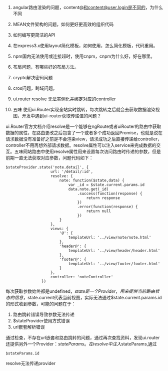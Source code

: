 1. angular路由渲染的问题，content@和content@user.login是不同的，为什么不同
2. MEAN文件架构的问题，如何更好更高效的组织代码
3. 如何编写更简洁的API
4. 在express3.x使用layout简化模板，如何使用，怎么简化模板，代码重用。
5. npm国内无法使用或连接超时，使用cnpm，cnpm为什么好，好在哪里。
6. 布局问题，有哪些好的布局方法。
7. crypto解决密码问题
8. cros问题，跨域问题。
9. ui.router resolve 无法实例化并绑定对应的controller




1. 五味 使用ui.Router实现全站实时跳转，每次跳转之后就会去获取数据渲染视图，开发中遇到ui-router获取传递值的问题？


ui.Router官方文档介绍resolve是一个能够在ngRoute或者uiRouter的路由中获取数据的属性，在路由更改之后包含了一个或者多个成功返回Promise，也就是说在请求数据没有准备好之前是不会渲染view，请求成功之后直接传递给controller，controller不用再想外部请求数据。resolve属性可以注入service来完成数据的交互。五味网站路由中使用resolve属性用来设置每次访问路由时传递的参数，但是前期一直无法获取对应参数，问题代码如下：

```
$stateProvider.state('note.detail', {
                    url: '/detail/:id',
                    resolve: {
                        note: function($state,data) {
                            var _id = $state.current.params.id
                            data.note.get(_id)
                                .success(function(response) {
                                    return response
                                })
                                .error(function(response) {
                                    return null
                                })
                        }
                    },
                    views: {
                        '@': {
                            templateUrl: '../view/note/note.html'
                        },
                        'header@': {
                            templateUrl: '../view/header/header.html'
                        },
                        'footer@': {
                            templateUrl: '../view/footer/footer.html'
                        }
                    },
                    controller: 'noteController'
                })
```

每次获取参数始终都是undefined，$state是一个Provider，用来提供当前路由状态的信息，$state.current代表当前视图，实际无法通过$state.current.params.id的形式收到参数，可能的问题在于：

1. 路由跳转错误导致参数无法传递
2. $stateProvider使用方式错误
3. url嵌套解析错误

通过检查，不存在url嵌套和路由跳转的问题，通过再次查找资料，发现ui.router还提供另外一个Provider：$stateParams。在resolve中注入$stateParams,通过

```
$stateParams.id
```

resolve无法传递provider